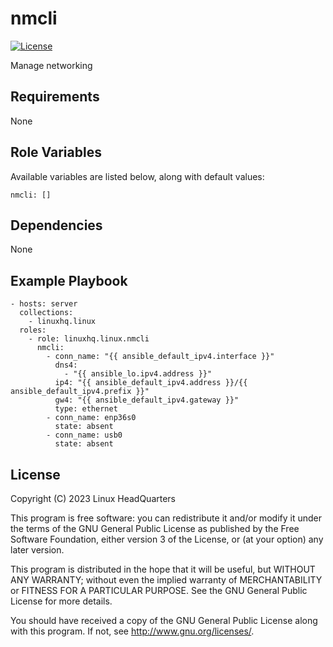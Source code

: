 # nmcli

[![License](https://img.shields.io/badge/license-GPLv3-lightgreen)](https://www.gnu.org/licenses/gpl-3.0.en.html#license-text)

Manage networking

## Requirements

None

## Role Variables

Available variables are listed below, along with default values:

    nmcli: []

## Dependencies

None

## Example Playbook

    - hosts: server
      collections:
        - linuxhq.linux
      roles:
        - role: linuxhq.linux.nmcli
          nmcli:
            - conn_name: "{{ ansible_default_ipv4.interface }}"
              dns4:
                - "{{ ansible_lo.ipv4.address }}"
              ip4: "{{ ansible_default_ipv4.address }}/{{ ansible_default_ipv4.prefix }}"
              gw4: "{{ ansible_default_ipv4.gateway }}"
              type: ethernet
            - conn_name: enp36s0
              state: absent
            - conn_name: usb0
              state: absent

## License

Copyright (C) 2023 Linux HeadQuarters

This program is free software: you can redistribute it and/or modify
it under the terms of the GNU General Public License as published by
the Free Software Foundation, either version 3 of the License, or
(at your option) any later version.

This program is distributed in the hope that it will be useful,
but WITHOUT ANY WARRANTY; without even the implied warranty of
MERCHANTABILITY or FITNESS FOR A PARTICULAR PURPOSE. See the
GNU General Public License for more details.

You should have received a copy of the GNU General Public License
along with this program. If not, see <http://www.gnu.org/licenses/>.

